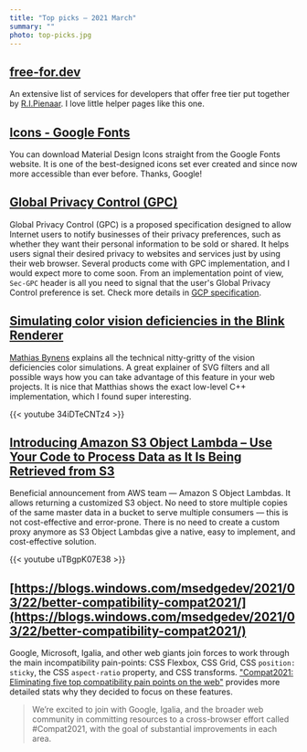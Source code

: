 ```yaml
---
title: "Top picks — 2021 March"
summary: ""
photo: top-picks.jpg
---
```


## [free-for.dev](https://free-for.dev/)

An extensive list of services for developers that offer free tier put together by [R.I.Pienaar](https://twitter.com/ripienaar). I love little helper pages like this one.

## [Icons - Google Fonts](https://fonts.google.com/icons)

You can download Material Design Icons straight from the Google Fonts website. It is one of the best-designed icons set ever created and since now more accessible than ever before. Thanks, Google!

## [Global Privacy Control (GPC)](https://globalprivacycontrol.org)

Global Privacy Control (GPC) is a proposed specification designed to allow Internet users to notify businesses of their privacy preferences, such as whether they want their personal information to be sold or shared. It helps users signal their desired privacy to websites and services just by using their web browser. Several products come with GPC implementation, and I would expect more to come soon. From an implementation point of view, `Sec-GPC` header is all you need to signal that the user's Global Privacy Control preference is set. Check more details in [GCP specification](https://globalprivacycontrol.github.io/gpc-spec/).

## [Simulating color vision deficiencies in the Blink Renderer](https://youtu.be/34iDTeCNTz4)

[Mathias Bynens](https://twitter.com/mathias) explains all the technical nitty-gritty of the vision deficiencies color simulations. A great explainer of SVG filters and all possible ways how you can take advantage of this feature in your web projects. It is nice that Matthias shows the exact low-level C++ implementation, which I found super interesting.

{{< youtube 34iDTeCNTz4 >}}

## [Introducing Amazon S3 Object Lambda – Use Your Code to Process Data as It Is Being Retrieved from S3](https://aws.amazon.com/blogs/aws/introducing-amazon-s3-object-lambda-use-your-code-to-process-data-as-it-is-being-retrieved-from-s3/)

Beneficial announcement from AWS team — Amazon S Object Lambdas. It allows returning a customized S3 object. No need to store multiple copies of the same master data in a bucket to serve multiple consumers — this is not cost-effective and error-prone. There is no need to create a custom proxy anymore as S3 Object Lambdas give a native, easy to implement, and cost-effective solution.

{{< youtube uTBgpK07E38 >}}

## [https://blogs.windows.com/msedgedev/2021/03/22/better-compatibility-compat2021/](https://blogs.windows.com/msedgedev/2021/03/22/better-compatibility-compat2021/)

Google, Microsoft, Igalia, and other web giants join forces to work through the main incompatibility pain-points: CSS Flexbox, CSS Grid, CSS `position: sticky`, the CSS `aspect-ratio` property, and CSS transforms. ["Compat2021: Eliminating five top compatibility pain points on the web"](https://web.dev/compat2021/) provides more detailed stats why they decided to focus on these features.

> We’re excited to join with Google, Igalia, and the broader web community in committing resources to a cross-browser effort called #Compat2021, with the goal of substantial improvements in each area.

